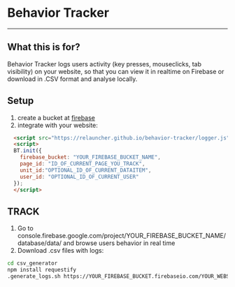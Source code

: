 # Behavior Tracker
-----
## What this is for?
Behavior Tracker logs users activity (key presses, mouseclicks, tab visibility) on your website, so that you can view it in realtime on Firebase or download in .CSV format and analyse locally.

## Setup
1. create a bucket at [firebase](http://firebase.google.com)
2. integrate with your website: 
```html
  <script src="https://relauncher.github.io/behavior-tracker/logger.js"></script>
  <script>
  BT.init({
    firebase_bucket: "YOUR_FIREBASE_BUCKET_NAME",
    page_id: "ID_OF_CURRENT_PAGE_YOU_TRACK",
    unit_id:"OPTIONAL_ID_OF_CURRENT_DATAITEM", 
    user_id: "OPTIONAL_ID_OF_CURRENT_USER"
  });
  </script>
```

## TRACK
1. Go to console.firebase.google.com/project/YOUR_FIREBASE_BUCKET_NAME/database/data/ and browse users behavior in real time
2. Download .csv files with logs:
```bash
cd csv_generator
npm install requestify
.generate_logs.sh https://YOUR_FIREBASE_BUCKET.firebaseio.com/YOUR_WEBSITE YOUR_PAGE_ID
```

